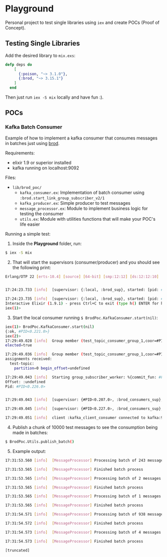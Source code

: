 # Playground

Personal project to test single libraries using `iex` and create POCs (Proof of Concept).

## Testing Single Libraries

Add the desired library to `mix.exs`:

```elixir
defp deps do
    [
      {:poison, "~> 3.1.0"},
      {:brod, "~> 3.15.1"}
    ]
  end
```

Then just run `iex -S mix` locally and have fun :).

## POCs

### Kafka Batch Consumer

Example of how to implement a kafka consumer that consumes messages in batches just using [brod](https://github.com/kafka4beam/brod).

Requirements:


- elixir 1.9 or superior installed
- kafka running on localhost:9092

Files:

- `lib/brod_poc/`
	- `kafka_consumer.ex`: Implementation of batch consumer using `:brod.start_link_group_subscriber_v2/1`
	- `kafka_producer.ex`: Simple producer to test messages
	- `message_processor.ex`: Module to implement business logic for testing the consumer
	- `utils.ex`: Module with utilities functions that will make your POC's life easier

Running a simple test:

1. Inside the **Playground** folder, run: 
```bash
$ iex -S mix
```

2. That will start the supervisors (consumer/producer) and you should see the following print:
```bash
Erlang/OTP 22 [erts-10.4] [source] [64-bit] [smp:12:12] [ds:12:12:10] [async-threads:1] [hipe]


17:24:23.733 [info]  [supervisor: {:local, :brod_sup}, started: [pid: #PID<0.196.0>, id: :kafka_client_producer, mfargs: {:brod_client, :start_link, [[{"localhost", 9092}], :kafka_client_producer, [endpoints: [{"localhost", 9092}], auto_start_producers: true]]}, restart_type: {:permanent, 10}, shutdown: 5000, child_type: :worker]]

17:24:23.735 [info]  [supervisor: {:local, :brod_sup}, started: [pid: #PID<0.200.0>, id: :kafka_client_consumer, mfargs: {:brod_client, :start_link, [[{"localhost", 9092}], :kafka_client_consumer, [endpoints: [{"localhost", 9092}], auto_start_producers: false]]}, restart_type: {:permanent, 10}, shutdown: 5000, child_type: :worker]]
Interactive Elixir (1.9.1) - press Ctrl+C to exit (type h() ENTER for help)
iex(1)>
```

3. Start the local consumer running `$ BrodPoc.KafkaConsumer.start(nil)`:
```bash
iex(1)> BrodPoc.KafkaConsumer.start(nil)
{:ok, #PID<0.221.0>}
iex(2)>
17:29:49.028 [info]  Group member (test_topic_consumer_group_1,coor=#PID<0.222.0>,cb=#PID<0.221.0>,generation=14):
elected=true

17:29:49.036 [info]  Group member (test_topic_consumer_group_1,coor=#PID<0.222.0>,cb=#PID<0.221.0>,generation=14):
assignments received:
  test-topic:
    partition=0 begin_offset=undefined

17:29:49.043 [info]  Starting group_subscriber_worker: %{commit_fun: #Function<3.15997700/1 in :brod_group_subscriber_v2.maybe_start_worker/6>, group_id: "test_topic_consumer_group_1", partition: 0, topic: "test-topic"}
Offset: :undefined
Pid: #PID<0.226.0>


17:29:49.043 [info]  [supervisor: {#PID<0.207.0>, :brod_consumers_sup}, started: [pid: #PID<0.227.0>, id: "test-topic", mfargs: {:supervisor3, :start_link, [:brod_consumers_sup, {:brod_consumers_sup2, #PID<0.200.0>, "test-topic", [begin_offset: :latest]}]}, restart_type: {:permanent, 10}, shutdown: :infinity, child_type: :supervisor]]

17:29:49.045 [info]  [supervisor: {#PID<0.227.0>, :brod_consumers_sup}, started: [pid: #PID<0.228.0>, id: 0, mfargs: {:brod_consumer, :start_link, [#PID<0.200.0>, "test-topic", 0, [begin_offset: :latest]]}, restart_type: {:transient, 2}, shutdown: 5000, child_type: :worker]]

17:29:49.051 [info]  client :kafka_client_consumer connected to kafka:9092
```

4. Publish a chunk of 10000 test messages to see the consumption being made in batches:
```bash
$ BrodPoc.Utils.publish_batch()
```

5. Example output:
```bash
17:31:53.560 [info]  [MessageProcessor] Processing batch of 243 messages

17:31:53.565 [info]  [MessageProcessor] Finished batch process

17:31:53.565 [info]  [MessageProcessor] Processing batch of 2 messages

17:31:53.565 [info]  [MessageProcessor] Finished batch process

17:31:53.565 [info]  [MessageProcessor] Processing batch of 1 messages

17:31:53.565 [info]  [MessageProcessor] Finished batch process

17:31:54.571 [info]  [MessageProcessor] Processing batch of 938 messages

17:31:54.572 [info]  [MessageProcessor] Finished batch process

17:31:54.573 [info]  [MessageProcessor] Processing batch of 4 messages

17:31:54.573 [info]  [MessageProcessor] Finished batch process

[truncated]
```


